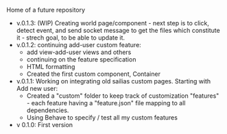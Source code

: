 Home of a future repository

- v.0.1.3: (WIP) Creating world page/component - next step is to click, detect event, and send socket message to get the files which constitute it - strech goal, to be able to update it.
- v.0.1.2: continuing add-user custom feature:
    - add view-add-user views and others
    - continuing on the feature specification
    - HTML formatting
    - Created the first custom component, Container
- v.0.1.1: Working on integrating old sailias custom pages. Starting with Add new user:
    - Created a "custom" folder to keep track of customization "features" - each feature having a "feature.json" file mapping to all dependencies.
    - Using Behave to specify / test all my custom features
- v 0.1.0: First version